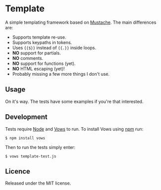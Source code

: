 Template
========

A simple templating framework based on [Mustache][#mustache]. The main
differences are:

 - Supports template re-use.
 - Supports keypaths in tokens.
 - Uses `{{$}}` instead of `{{.}}` inside loops.
 - __NO__ support for partials.
 - __NO__ comments.
 - __NO__ support for functions (yet).
 - __NO__ HTML escaping (yet)!
 - Probably missing a few more things I don't use.

[#mustache]: http://mustache.github.com/

Usage
-----

On it's way. The tests have some examples if you're that interested.

Development
-----------

Tests require [Node][#node] and [Vows][#vows] to run. To install Vows
using [npm][#npm] run:

    $ npm install vows

Then to run the tests simply enter:

    $ vows template-test.js

[#node]: http://nodejs.org/
[#vows]: http://vowsjs.org/
[#npm]:  http://npmjs.org/

Licence
-------

Released under the MIT license.

